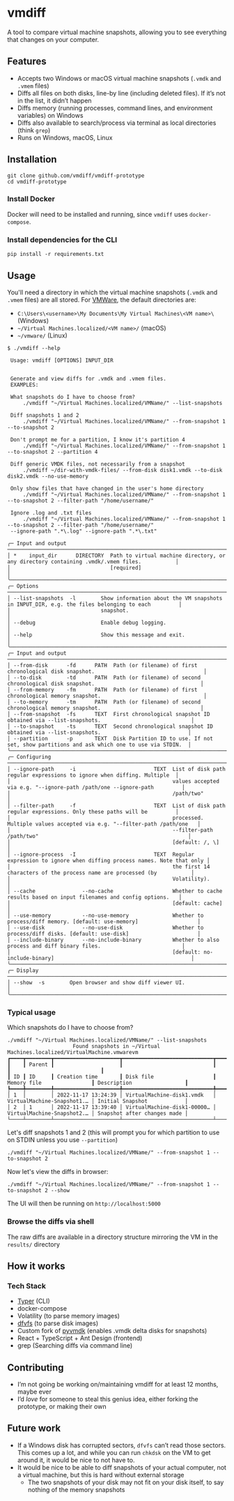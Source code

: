 # vmdiff

A tool to compare virtual machine snapshots, allowing you to see everything that changes on your computer.

## Features

* Accepts two Windows or macOS virtual machine snapshots (`.vmdk` and `.vmem` files)
* Diffs all files on both disks, line-by line (including deleted files). If it’s not in the list, it didn’t happen
* Diffs memory (running processes, command lines, and environment variables) on Windows
* Diffs also available to search/process via terminal as local directories (think `grep`)
* Runs on Windows, macOS, Linux

## Installation

```shell
git clone github.com/vmdiff/vmdiff-prototype
cd vmdiff-prototype
```

### Install Docker

Docker will need to be installed and running, since `vmdiff` uses `docker-compose`.

### Install dependencies for the CLI

```shell
pip install -r requirements.txt
```

## Usage

You'll need a directory in which the virtual machine snapshots (`.vmdk` and `.vmem` files) are all stored.
For [VMWare](https://kb.vmware.com/s/article/1003880), the default directories are:

* `C:\Users\<username>\My Documents\My Virtual Machines\<VM name>\` (Windows)
* `~/Virtual Machines.localized/<VM name>/` (macOS)
* `~/vmware/` (Linux)

```shell
$ ./vmdiff --help
                                                                                                                              
 Usage: vmdiff [OPTIONS] INPUT_DIR                                                                                            
                                                                                                                              
                                                                                                                              
 Generate and view diffs for .vmdk and .vmem files.                                                                           
 EXAMPLES:                                                                                                                    
                                                                                                                              
 What snapshots do I have to choose from?                                                                                     
     ./vmdiff "~/Virtual Machines.localized/VMName/" --list-snapshots                                                         
                                                                                                                              
 Diff snapshots 1 and 2                                                                                                       
     ./vmdiff "~/Virtual Machines.localized/VMName/" --from-snapshot 1 --to-snapshot 2                                        
                                                                                                                              
 Don't prompt me for a partition, I know it's partition 4                                                                     
     ./vmdiff "~/Virtual Machines.localized/VMName/" --from-snapshot 1 --to-snapshot 2 --partition 4                          
                                                                                                                              
 Diff generic VMDK files, not necessarily from a snapshot                                                                     
     ./vmdiff ~/dir-with-vmdk-files/ --from-disk disk1.vmdk --to-disk disk2.vmdk --no-use-memory                              
                                                                                                                              
 Only show files that have changed in the user's home directory                                                               
     ./vmdiff "~/Virtual Machines.localized/VMName/" --from-snapshot 1 --to-snapshot 2 --filter-path "/home/username/"        
                                                                                                                              
 Ignore .log and .txt files                                                                                                   
     ./vmdiff "~/Virtual Machines.localized/VMName/" --from-snapshot 1 --to-snapshot 2 --filter-path "/home/username/"        
 --ignore-path ".*\.log" --ignore-path ".*\.txt"                                                                              
                                                                                                                              
╭─ Input and output ─────────────────────────────────────────────────────────────────────────────────────────────────────────╮
│ *    input_dir      DIRECTORY  Path to virtual machine directory, or any directory containing .vmdk/.vmem files.           │
│                                [required]                                                                                  │
╰────────────────────────────────────────────────────────────────────────────────────────────────────────────────────────────╯
╭─ Options ──────────────────────────────────────────────────────────────────────────────────────────────────────────────────╮
│ --list-snapshots  -l        Show information about the VM snapshots in INPUT_DIR, e.g. the files belonging to each         │
│                             snapshot.                                                                                      │
│ --debug                     Enable debug logging.                                                                          │
│ --help                      Show this message and exit.                                                                    │
╰────────────────────────────────────────────────────────────────────────────────────────────────────────────────────────────╯
╭─ Input and output ─────────────────────────────────────────────────────────────────────────────────────────────────────────╮
│ --from-disk      -fd      PATH  Path (or filename) of first chronological disk snapshot.                                   │
│ --to-disk        -td      PATH  Path (or filename) of second chronological disk snapshot.                                  │
│ --from-memory    -fm      PATH  Path (or filename) of first chronological memory snapshot.                                 │
│ --to-memory      -tm      PATH  Path (or filename) of second chronological memory snapshot.                                │
│ --from-snapshot  -fs      TEXT  First chronological snapshot ID obtained via --list-snapshots.                             │
│ --to-snapshot    -ts      TEXT  Second chronological snapshot ID obtained via --list-snapshots.                            │
│ --partition      -p       TEXT  Disk Partition ID to use. If not set, show partitions and ask which one to use via STDIN.  │
╰────────────────────────────────────────────────────────────────────────────────────────────────────────────────────────────╯
╭─ Configuring ──────────────────────────────────────────────────────────────────────────────────────────────────────────────╮
│ --ignore-path     -i                         TEXT  List of disk path regular expressions to ignore when diffing. Multiple  │
│                                                    values accepted via e.g. "--ignore-path /path/one --ignore-path         │
│                                                    /path/two"                                                              │
│ --filter-path     -f                         TEXT  List of disk path regular expressions. Only these paths will be         │
│                                                    processed. Multiple values accepted via e.g. "--filter-path /path/one   │
│                                                    --filter-path /path/two"                                                │
│                                                    [default: /, \]                                                         │
│ --ignore-process  -I                         TEXT  Regular expression to ignore when diffing process names. Note that only │
│                                                    the first 14 characters of the process name are processed (by           │
│                                                    Volatility).                                                            │
│ --cache               --no-cache                   Whether to cache results based on input filenames and config options.   │
│                                                    [default: cache]                                                        │
│ --use-memory          --no-use-memory              Whether to process/diff memory. [default: use-memory]                   │
│ --use-disk            --no-use-disk                Whether to process/diff disks. [default: use-disk]                      │
│ --include-binary      --no-include-binary          Whether to also process and diff binary files.                          │
│                                                    [default: no-include-binary]                                            │
╰────────────────────────────────────────────────────────────────────────────────────────────────────────────────────────────╯
╭─ Display ──────────────────────────────────────────────────────────────────────────────────────────────────────────────────╮
│ --show  -s        Open browser and show diff viewer UI.                                                                    │
╰────────────────────────────────────────────────────────────────────────────────────────────────────────────────────────────╯
```

### Typical usage

Which snapshots do I have to choose from?

```shell
./vmdiff "~/Virtual Machines.localized/VMName/" --list-snapshots
                     Found snapshots in ~/Virtual Machines.localized/VirtualMachine.vmwarevm
┏━━━━┳━━━━━━━━┳━━━━━━━━━━━━━━━━━━━━━┳━━━━━━━━━━━━━━━━━━━━━━━━━━━━━┳━━━━━━━━━━━━━━━━━━━━━━━━━━━━┳━━━━━━━━━━━━━━━━━━━━━━━━━━━━━┓
┃    ┃ Parent ┃                     ┃                             ┃                            ┃                             ┃
┃ ID ┃ ID     ┃ Creation time       ┃ Disk file                   ┃ Memory file                ┃ Description                 ┃
┡━━━━╇━━━━━━━━╇━━━━━━━━━━━━━━━━━━━━━╇━━━━━━━━━━━━━━━━━━━━━━━━━━━━━╇━━━━━━━━━━━━━━━━━━━━━━━━━━━━╇━━━━━━━━━━━━━━━━━━━━━━━━━━━━━┩
│ 1  │        │ 2022-11-17 13:24:39 │ VirtualMachine-disk1.vmdk   │ VirtualMachine-Snapshot1.… │ Initial Snapshot            │
│ 2  │ 1      │ 2022-11-17 13:39:40 │ VirtualMachine-disk1-00000… │ VirtualMachine-Snapshot2.… │ Snapshot after changes made │
└────┴────────┴─────────────────────┴─────────────────────────────┴────────────────────────────┴─────────────────────────────┘
```

Let's diff snapshots 1 and 2 (this will prompt you for which partition to use on STDIN unless you use `--partition`)

```shell
./vmdiff "~/Virtual Machines.localized/VMName/" --from-snapshot 1 --to-snapshot 2
```

Now let's view the diffs in browser:

```shell
./vmdiff "~/Virtual Machines.localized/VMName/" --from-snapshot 1 --to-snapshot 2 --show
```

The UI will then be running on `http://localhost:5000`

### Browse the diffs via shell

The raw diffs are available in a directory structure mirroring the VM in the `results/` directory

## How it works

### Tech Stack

* [Typer](https://typer.tiangolo.com/) (CLI)
* docker-compose
* Volatility (to parse memory images)
* [dfvfs](https://github.com/log2timeline/dfvfs) (to parse disk images)
* Custom fork of [pyvmdk](https://github.com/libyal/libvmdk) (enables .vmdk delta disks for snapshots)
* React + TypeScript + Ant Design (frontend)
* grep (Searching diffs via command line)

## Contributing

* I’m not going be working on/maintaining vmdiff for at least 12 months, maybe ever
* I’d _love_ for someone to steal this genius idea, either forking the prototype, or making their own

## Future work

* If a Windows disk has corrupted sectors, `dfvfs` can’t read those sectors. This comes up a lot, and while you can run `chkdsk` on the VM to get around it, it would be nice to not have to.
* It would be nice to be able to diff snapshots of your actual computer, not a virtual machine, but this is hard without external storage
  * The two snapshots of your disk may not fit on your disk itself, to say nothing of the memory snapshots

